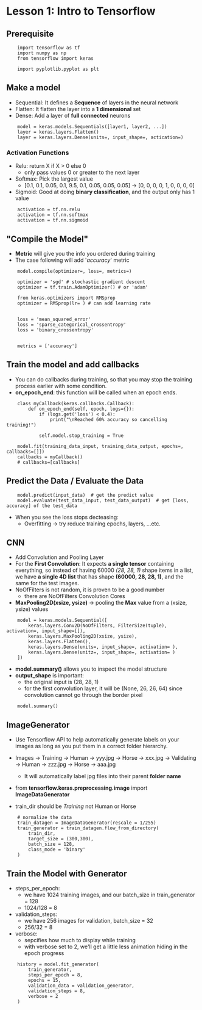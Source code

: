 # Lesson 1: Intro to Tensorflow

## Prerequisite
```
    import tensorflow as tf
    import numpy as np
    from tensorflow import keras

    import pyplotlib.pyplot as plt
```

## Make a model
* Sequential: It defines a **Sequence** of layers in the neural network
* Flatten: It flatten the layer into a **1 dimensional** set
* Dense: Add a layer of **full connected** neurons
```
    model = keras.models.Sequentials([layer1, layer2, ...])
    layer = keras.layers.Flatten()
    layer = keras.layers.Dense(units=, input_shape=, actication=)
```

### Activation Functions
* Relu: return X if X > 0 else 0
    * only pass values 0 or greater to the next layer
* Softmax: Pick the largest value
    *  [0.1, 0.1, 0.05, 0.1, 9.5, 0.1, 0.05, 0.05, 0.05] -> [0, 0, 0, 0, 1, 0, 0, 0, 0] 
* Sigmoid: Good at doing **binary classification**, and the output only has 1 value
```
    activation = tf.nn.relu
    activation = tf.nn.softmax
    activation = tf.nn.sigmoid
```

## "Compile the Model"
* **Metric** will give you the info you ordered during training
* The case following will add '*accuracy*' metric
```
    model.compile(optimizer=, loss=, metrics=)

    optimizer = 'sgd' # stochastic gradient descent
    optimizer = tf.train.AdamOptimizer() # or 'adam'

    from keras.optimizers import RMSprop
    optimizer = RMSprop(lr= ) # can add learning rate


    loss = 'mean_squared_error'
    loss = 'sparse_categorical_crossentropy'
    loss = 'binary_crossentropy'


    metrics = ['accuracy']
```

## Train the model and add callbacks
* You can do callbacks during training, so that you may stop the training process earlier with some condition.
* **on_epoch_end**: this function will be called when an epoch ends.
```
    class myCallback(keras.callbacks.Callback):
        def on_epoch_end(self, epoch, logs={}):
            if (logs.get('loss') < 0.4):
                print("\nReached 60% accuracy so cancelling training!")
            
            self.model.stop_training = True
```
```
    model.fit(training_data_input, training_data_output, epochs=, callbacks=[]])
    callbacks = myCallback()
    # callbacks=[callbacks]
```

## Predict the Data / Evaluate the Data
```
    model.predict(input_data)  # get the predict value
    model.evaluate(test_data_input, test_data_output)  # get [loss, accuracy] of the test_data
```

* When you see the loss stops decteasing:
    * Overfitting -> try reduce training epochs, layers, ...etc.

## CNN
* Add Convolution and Pooling Layer
* For the **First Convolution**: It expects **a single tensor** containing everything, so instead of having 60000 *(28, 28, 1)* shape items in a list, we have **a single 4D list** that has shape **(60000, 28, 28, 1)**, and the same for the test images.
* NoOfFilters is not random, it is proven to be a good number
    * there are NoOfFilters Convolution Cores
* **MaxPooling2D(xsize, ysize)** -> pooling the **Max** value from a (xsize, ysize) values
```
    model = keras.models.Sequential([
        keras.layers.Conv2D(NoOfFilters, FilterSize(tuple), activation=, input_shape=[]),
        keras.layers.MaxPooling2D(xsize, ysize),
        keras.layers.Flatten(),
        keras.layers.Dense(units=, input_shape=, activation= ),
        keras.layers.Dense(unitz=, input_shape=, activation= )
    ])
```

* **model.summary()** allows you to inspect the model structure
* **output_shape** is important:
    * the original input is (28, 28, 1)
    * for the first convolution layer, it will be (None, 26, 26, 64) since convolution cannot go through the border pixel
```
    model.summary()
```

## ImageGenerator
* Use Tensorflow API to help automatically generate labels on your images as long as you put them in a correct folder hierarchy.
*   Images -> Training   -> Human -> yyy.jpg
	    			     -> Horse -> xxx.jpg
	       -> Validating -> Human -> zzz.jpg
				         -> Horse -> aaa.jpg
    * It will automatically label jpg files into their parent **folder name**

* from **tensorflow.keras.preprocessing.image** import **ImageDataGenerator**
* train_dir should be *Training* not Human or Horse
```
    # normalize the data
    train_datagen = ImageDataGenerator(rescale = 1/255)
    train_generator = train_datagen.flow_from_directory(
        train_dir,
        target_size = (300,300),
        batch_size = 128,
        class_mode = 'binary'
    )
```

## Train the Model with Generator
* steps_per_epoch:
    * we have 1024 training images, and our batch_size in train_generator = 128
    * 1024/128 = 8
* validation_steps:
    * we have 256 images for validation, batch_size = 32
    * 256/32 = 8
* verbose:
    * sepcifies how much to display while training
    * with verbose set to 2, we'll get a little less animation hiding in the epoch progress

```
    history = model.fit_generator(
        train_generator,
        steps_per_epoch = 8,
        epochs = 15, 
        validation_data = validation_generator,
        validation_steps = 8,
        verbose = 2
    )
```